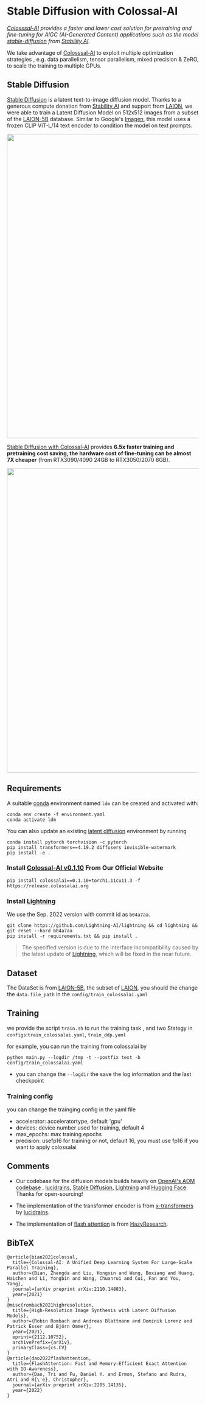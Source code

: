 # Stable Diffusion with Colossal-AI
*[Colosssal-AI](https://github.com/hpcaitech/ColossalAI) provides a faster and lower cost solution for pretraining and
fine-tuning for AIGC (AI-Generated Content) applications such as the model [stable-diffusion](https://github.com/CompVis/stable-diffusion) from [Stability AI](https://stability.ai/).*

We take advantage of [Colosssal-AI](https://github.com/hpcaitech/ColossalAI) to exploit multiple optimization strategies
, e.g. data parallelism, tensor parallelism, mixed precision & ZeRO, to scale the training to multiple GPUs.

## Stable Diffusion
[Stable Diffusion](https://huggingface.co/CompVis/stable-diffusion) is a latent text-to-image diffusion
model.
Thanks to a generous compute donation from [Stability AI](https://stability.ai/) and support from [LAION](https://laion.ai/), we were able to train a Latent Diffusion Model on 512x512 images from a subset of the [LAION-5B](https://laion.ai/blog/laion-5b/) database.
Similar to Google's [Imagen](https://arxiv.org/abs/2205.11487),
this model uses a frozen CLIP ViT-L/14 text encoder to condition the model on text prompts.

<p id="diffusion_train" align="center">
<img src="https://raw.githubusercontent.com/hpcaitech/public_assets/main/colossalai/img/diffusion_train.png" width=800/>
</p>

[Stable Diffusion with Colossal-AI](https://github.com/hpcaitech/ColossalAI/tree/main/examples/images/diffusion) provides **6.5x faster training and pretraining cost saving, the hardware cost of fine-tuning can be almost 7X cheaper** (from RTX3090/4090 24GB to RTX3050/2070 8GB).

<p id="diffusion_demo" align="center">
<img src="https://raw.githubusercontent.com/hpcaitech/public_assets/main/colossalai/img/diffusion_demo.png" width=800/>
</p>

## Requirements
A suitable [conda](https://conda.io/) environment named `ldm` can be created
and activated with:

```
conda env create -f environment.yaml
conda activate ldm
```

You can also update an existing [latent diffusion](https://github.com/CompVis/latent-diffusion) environment by running

```
conda install pytorch torchvision -c pytorch
pip install transformers==4.19.2 diffusers invisible-watermark
pip install -e .
```

### Install [Colossal-AI v0.1.10](https://colossalai.org/download/) From Our Official Website
```
pip install colossalai==0.1.10+torch1.11cu11.3 -f https://release.colossalai.org
```

### Install [Lightning](https://github.com/Lightning-AI/lightning)
We use the Sep. 2022 version with commit id as `b04a7aa`.
```
git clone https://github.com/Lightning-AI/lightning && cd lightning && git reset --hard b04a7aa
pip install -r requirements.txt && pip install .
```

> The specified version is due to the interface incompatibility caused by the latest update of [Lightning](https://github.com/Lightning-AI/lightning), which will be fixed in the near future.

## Dataset
The DataSet is from [LAION-5B](https://laion.ai/blog/laion-5b/), the subset of [LAION](https://laion.ai/),
you should the change the `data.file_path` in the `config/train_colossalai.yaml`

## Training

we provide the script `train.sh` to run the training task , and two Stategy in `configs`:`train_colossalai.yaml`, `train_ddp.yaml`

for example, you can run the training from colossalai by
```
python main.py --logdir /tmp -t --postfix test -b config/train_colossalai.yaml
```

- you can change the `--logdir` the save the log information and the last checkpoint

### Training config
you can change the trainging config in the yaml file

- accelerator: acceleratortype, default 'gpu'
- devices: device number used for training, default 4
- max_epochs: max training epochs
- precision: usefp16 for training or not, default 16, you must use fp16 if you want to apply colossalai


## Comments

- Our codebase for the diffusion models builds heavily on [OpenAI's ADM codebase](https://github.com/openai/guided-diffusion)
, [lucidrains](https://github.com/lucidrains/denoising-diffusion-pytorch),
[Stable Diffusion](https://github.com/CompVis/stable-diffusion), [Lightning](https://github.com/Lightning-AI/lightning) and [Hugging Face](https://huggingface.co/CompVis/stable-diffusion).
Thanks for open-sourcing!

- The implementation of the transformer encoder is from [x-transformers](https://github.com/lucidrains/x-transformers) by [lucidrains](https://github.com/lucidrains?tab=repositories).

- The implementation of [flash attention](https://github.com/HazyResearch/flash-attention) is from [HazyResearch](https://github.com/HazyResearch).

## BibTeX

```
@article{bian2021colossal,
  title={Colossal-AI: A Unified Deep Learning System For Large-Scale Parallel Training},
  author={Bian, Zhengda and Liu, Hongxin and Wang, Boxiang and Huang, Haichen and Li, Yongbin and Wang, Chuanrui and Cui, Fan and You, Yang},
  journal={arXiv preprint arXiv:2110.14883},
  year={2021}
}
@misc{rombach2021highresolution,
  title={High-Resolution Image Synthesis with Latent Diffusion Models},
  author={Robin Rombach and Andreas Blattmann and Dominik Lorenz and Patrick Esser and Björn Ommer},
  year={2021},
  eprint={2112.10752},
  archivePrefix={arXiv},
  primaryClass={cs.CV}
}
@article{dao2022flashattention,
  title={FlashAttention: Fast and Memory-Efficient Exact Attention with IO-Awareness},
  author={Dao, Tri and Fu, Daniel Y. and Ermon, Stefano and Rudra, Atri and R{\'e}, Christopher},
  journal={arXiv preprint arXiv:2205.14135},
  year={2022}
}
```
